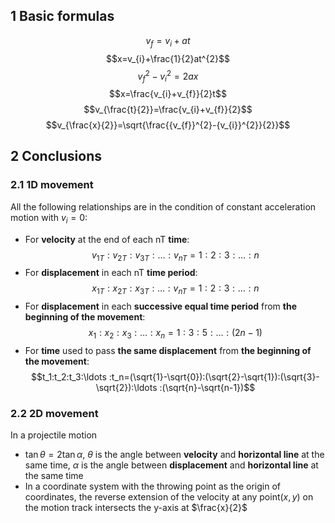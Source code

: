 ## 1 Basic formulas
$$v_{f}=v_{i}+at$$
$$x=v_{i}+\frac{1}{2}at^{2}$$
$${v_{f}}^{2}-{v_{i}}^{2}=2ax$$
$$x=\frac{v_{i}+v_{f}}{2}t$$
$$v_{\frac{t}{2}}=\frac{v_{i}+v_{f}}{2}$$
$$v_{\frac{x}{2}}=\sqrt{\frac{{v_{f}}^{2}-{v_{i}}^{2}}{2}}$$

## 2 Conclusions
### 2.1 1D movement
All the following relationships are in the condition of constant acceleration motion with $v_i=0$:
* For **velocity** at the end of each nT **time**: $$v_{1T}:v_{2T}:v_{3T}:\ldots :v_{nT}=1:2:3:\ldots :n$$
* For **displacement** in each nT **time period**: $$x_{1T}:x_{2T}:x_{3T}:\ldots :v_{nT}=1:2:3:\ldots :n$$
* For **displacement** in each **successive equal time period** from **the beginning of the movement**: $$x_1:x_2:x_3:\ldots :x_n=1:3:5:\ldots :(2n-1)$$
* For **time** used to pass **the same displacement** from **the beginning of the movement**: $$t_1:t_2:t_3:\ldots :t_n=(\sqrt{1}-\sqrt{0}):(\sqrt{2}-\sqrt{1}):(\sqrt{3}-\sqrt{2}):\ldots :(\sqrt{n}-\sqrt{n-1})$$

### 2.2 2D movement
In a projectile motion
* $\tan{\theta}=2\tan{\alpha}$, $\theta$ is the angle between **velocity** and **horizontal line** at the same time, $\alpha$ is the angle between **displacement** and **horizontal line** at the same time
* In a coordinate system with the throwing point as the origin of coordinates, the reverse extension of the velocity at any point$(x,y)$ on the motion track intersects the y-axis at $\frac{x}{2}$

